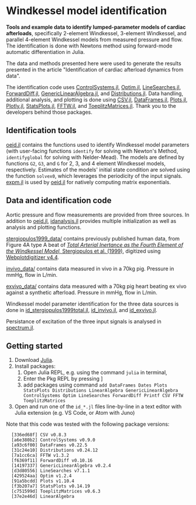 # Windkessel model identification

**Tools and example data to identify lumped-parameter models of cardiac afterloads**, specifically 2-element Windkessel, 3-element Windkessel, and parallel 4-element Windkessel models from measured pressure and flow. The identification is done with Newtons method using forward-mode automatic differentiation in Julia.

The data and methods presented here were used to generate the results presented in the article "Identification of cardiac afterload dynamics from data".

The identification code uses [ControlSystems.jl](https://github.com/JuliaControl/ControlSystems.jl), [Optim.jl](https://github.com/JuliaNLSolvers/Optim.jl), [LineSearches.jl](https://github.com/JuliaNLSolvers/LineSearches.jl), [ForwardDiff.jl](https://github.com/JuliaDiff/ForwardDiff.jl), [GenericLinearAlgebra.jl](https://github.com/JuliaLinearAlgebra/GenericLinearAlgebra.jl/), and [Distributions.jl](https://github.com/JuliaStats/Distributions.jl). Data handling, additional analysis, and plotting is done using [CSV.jl](https://github.com/JuliaData/CSV.jl), [DataFrames.jl](https://github.com/JuliaData/DataFrames.jl), [Plots.jl](https://github.com/JuliaPlots/Plots.jl), [Plotly.jl](https://github.com/plotly/Plotly.jl), [StatsPlots.jl](https://github.com/JuliaPlots/StatsPlots.jl), [FFTW.jl](https://github.com/JuliaMath/FFTW.jl), and [ToeplitzMatrices.jl](https://github.com/JuliaMatrices/ToeplitzMatrices.jl). Thank you to the developers behind those packages.

## Identification tools

[oeid.jl](oeid.jl) contains the functions used to identify Windkessel model parameters (with user-facing functions `identify` for solving with Newton's Method, `identifyglobal` for solving with Nelder-Mead). The models are defined by functions `G2`, `G3`, and `G` for 2, 3, and 4 element Windkessel models, respectively. Estimates of the models' initial state condition are solved using the function `solvex0`, which leverages the periodicity of the input signals. [expm.jl](expm.jl) is used by [oeid.jl](oeid.jl) for natively computing matrix exponentials.

## Data and identification code

Aortic pressure and flow measurements are provided from three sources. In addition to [oeid.jl](oeid.jl), [idanalysis.jl](idanalysis.jl) provides multiple initialization as well as analysis and plotting functions.

[stergiopulos1999_data/](stergiopulos1999_data/) contains previously published human data, from Figure 4A type A beat of [_Total Arterial Inertance as the Fourth Element of the Windkessel Model,_ Stergiopulos et al. (1999)](http://doi.org/10.1152/ajpheart.1999.276.1.H81), digitized using [Webplotdigitizer v4.4]({https://automeris.io/WebPlotDigitizer).

[invivo_data/](invivo_data/) contains data measured in vivo in a 70kg pig. Pressure in mmHg, flow in L/min.

[exvivo_data/](exvivo_data/) contains data measured with a 70kg pig heart beating ex vivo against a synthetic afterload. Pressure in mmHg, flow in L/min.

Windkessel model parameter identification for the three data sources is done in [id_stergiopulos1999total.jl](id_stergiopulos1999total.jl), [id_invivo.jl](id_invivo.jl), and [id_exvivo.jl](id_exvivo.jl).

Persistance of excitation of the three input signals is analysed in [spectrum.jl](spectrum.jl).

## Getting started

1. Download [Julia](https://julialang.org/).
2. Install packages:
   1. Open Julia REPL, e.g. using the command `julia` in terminal,
   2. Enter the Pkg REPL by pressing ]
   3. add packages using command `add DataFrames Dates Plots StatsPlots Distributions LinearAlgebra GenericLinearAlgebra ControlSystems Optim LineSearches ForwardDiff Printf CSV FFTW ToeplitzMatrices`
3. Open and run one of the `id_*.jl` files line-by-line in a text editor with Julia extension (e.g. VS Code, or Atom with Juno)

Note that this code was tested with the following package versions:

````
  [336ed68f] CSV v0.8.3
  [a6e380b2] ControlSystems v0.9.0
  [a93c6f00] DataFrames v0.22.5
  [31c24e10] Distributions v0.24.12
  [7a1cc6ca] FFTW v1.3.2
  [f6369f11] ForwardDiff v0.10.16
  [14197337] GenericLinearAlgebra v0.2.4
  [d3d80556] LineSearches v7.1.1
  [429524aa] Optim v1.2.4
  [91a5bcdd] Plots v1.10.4
  [f3b207a7] StatsPlots v0.14.19
  [c751599d] ToeplitzMatrices v0.6.3
  [37e2e46d] LinearAlgebra
````